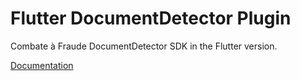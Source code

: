 # Flutter DocumentDetector Plugin

Combate à Fraude DocumentDetector SDK in the Flutter version.

[Documentation](https://github.com/combateafraude/Mobile/wiki)
